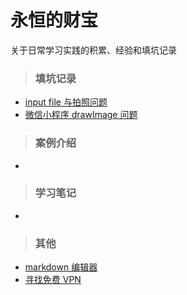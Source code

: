 # 永恒的财宝
关于日常学习实践的积累、经验和填坑记录
> ### 填坑记录

* [input file 与拍照问题](https://github.com/foreverZ133/blogs/issues/2)
* [微信小程序 drawImage 问题](https://github.com/foreverZ133/blogs/issues/1)

> ### 案例介绍

* []()

> ### 学习笔记

* []()

> ### 其他

* [markdown 编辑器](http://pandao.github.io/editor.md/)
* [寻找免费 VPN](https://www.seednet.me/)
